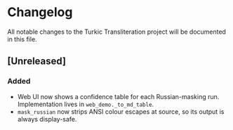 # Changelog

All notable changes to the Turkic Transliteration project will be documented in this file.

## [Unreleased]

### Added
* Web UI now shows a confidence table for each Russian-masking run.
  Implementation lives in `web_demo._to_md_table`.
* `mask_russian` now strips ANSI colour escapes at source, so its
  output is always display-safe.
